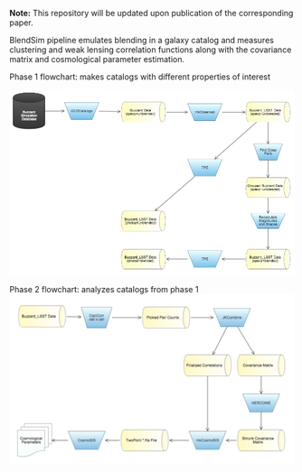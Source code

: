 **Note:** This repository will be updated upon publication of the corresponding paper.

BlendSim pipeline emulates blending in a galaxy catalog and measures clustering and weak lensing correlation functions along with the covariance matrix and cosmological parameter estimation.

Phase 1 flowchart: makes catalogs with different properties of interest

![Phase 1](flowcharts/bsim1.png)

Phase 2 flowchart: analyzes catalogs from phase 1
![Phase 2](flowcharts/bsim2.png)

